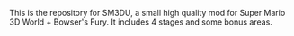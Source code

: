This is the repository for SM3DU, a small high quality mod for Super Mario 3D World + Bowser's Fury. It includes 4 stages and some bonus areas.
